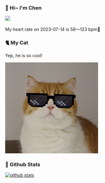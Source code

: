 ### 👋 Hi~ I'm Chen 

![](https://komarev.com/ghpvc/?username=z1cheng&style=flat)

My heart rate on 2023-07-14 is 58～123 bpm💖

### 🐈 My Cat
Yep, he is so cool!

<img src="/images/mycat.jpg" width="300px" />

### 🧐 Github Stats
[![github stats](https://github-readme-stats.vercel.app/api?username=z1cheng&show_icons=true&theme=default)](https://github.com/anuraghazra/github-readme-stats)

